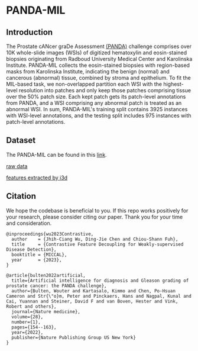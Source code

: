 # PANDA-MIL

## Introduction

The Prostate cANcer graDe Assessment [(PANDA)](https://www.kaggle.com/c/prostate-cancer-grade-assessment) challenge comprises over 10K whole-slide images (WSIs) of digitized hematoxylin and eosin-stained biopsies originating from Radboud University Medical Center and Karolinska Institute. PANDA-MIL collects the eosin-stained biopsies with region-based masks from Karolinska Institute, indicating the benign (normal) and cancerous (abnormal) tissue, combined by stroma and epithelium. To fit the MIL-based task, we non-overlapped partition each WSI with the highest-level resolution into patches and only keep those patches comprising tissue over the 50% patch size. Each kept patch gets its patch-level annotations from PANDA, and a WSI comprising any abnormal patch is treated as an abnormal WSI. In sum, PANDA-MIL's training split contains 3925 instances with WSI-level annotations, and the testing split includes 975 instances with patch-level annotations.

## Dataset

The PANDA-MIL can be found in this [link](https://drive.google.com/drive/folders/1UO8cIyhd7T6jyohDFmgMtGmVZTy82T_V?usp=sharing).

[raw data](https://drive.google.com/file/d/1Rlc4Mydcd0nEi_icw2AJG_nJqIVQ55Ku/view?usp=sharing)

[features extracted by i3d](https://drive.google.com/drive/folders/1TWmtx7puXsXvFLmvqweq7n8H2S6_yks5?usp=sharing)



## Citation
We hope the codebase is beneficial to you. If this repo works positively for your research, please consider citing our paper. Thank you for your time and consideration.
```
@inproceedings{wu2023Contrastive,
  author    = {Jhih-Ciang Wu, Ding-Jie Chen and Chiou-Shann Fuh},
  title     = {Contrastive Feature Decoupling for Weakly-supervised Disease Detection},
  booktitle = {MICCAL},
  year      = {2023},
}
```

```
@article{bulten2022artificial,
  title={Artificial intelligence for diagnosis and Gleason grading of prostate cancer: the PANDA challenge},
  author={Bulten, Wouter and Kartasalo, Kimmo and Chen, Po-Hsuan Cameron and Str{\"o}m, Peter and Pinckaers, Hans and Nagpal, Kunal and Cai, Yuannan and Steiner, David F and van Boven, Hester and Vink, Robert and others},
  journal={Nature medicine},
  volume={28},
  number={1},
  pages={154--163},
  year={2022},
  publisher={Nature Publishing Group US New York}
}
```
